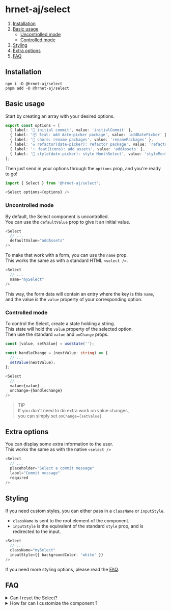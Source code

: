 # hrnet-aj/select

1. [Installation](#installation)
2. [Basic usage](#basic-usage)
    - [Uncontrolled mode](#uncontrolled-mode)
    - [Controlled mode](#controlled-mode)
3. [Styling](#styling)
4. [Extra options](#extra-options)
5. [FAQ](#faq)

## Installation

```shell
npm i -D @hrnet-aj/select
pnpm add -D @hrnet-aj/select
```

## Basic usage

Start by creating an array with your desired options.

```typescript
export const options = [
  { label: '🎉 initial commit', value: 'initialCommit' },
  { label: '📦️ feat: add date-picker package', value: 'addDatePicker' },
  { label: '🚚 chore: rename packages', value: 'renamePackages' },
  { label: '♻️ refactor(date-picker): refactor package', value: 'refactorDatePickerPackage' },
  { label: '✨ feat(icons): add assets', value: 'addAssets' },
  { label: '💄 style(date-picker): style MonthSelect', value: 'styleMonthSelect' },
];
```

Then just send in your options through the `options` prop, and you're ready to go!

```typescript jsx
import { Select } from '@hrnet-aj/select';

<Select options={options} />
```

### Uncontrolled mode

By default, the Select component is uncontrolled.\
You can use the `defaultValue` prop to give it an initial value.

```typescript jsx
<Select
  // ...
  defaultValue="addAssets"
/>
```

To make that work with a form, you can use the `name` prop.\
This works the same as with a standard HTML `<select />`.

```typescript jsx
<Select
  // ...
  name="mySelect"
/>
```

This way, the form data will contain an entry where the key is this `name`,\
and the value is the `value` property of your corresponding option.

### Controlled mode

To control the Select, create a state holding a string.\
This state will hold the `value` property of the selected option.\
Then use the standard `value` and `onChange` props.

```typescript jsx
const [value, setValue] = useState('');

const handleChange = (nextValue: string) => {
  // ...
  setValue(nextValue);
};

<Select
  // ...
  value={value}
  onChange={handleChange}
/>
```

> TIP\
> If you don't need to do extra work on value changes,\
> you can simply set `onChange={setValue}`

## Extra options

You can display some extra information to the user.\
This works the same as with the native `<select />`

```typescript jsx
<Select
  // ...
  placeholder="Select a commit message"
  label="Commit message"
  required
/>
```

## Styling

If you need custom styles, you can either pass in a `className` or `inputStyle`.

- `className` is sent to the root element of the component.
- `inputStyle` is the equivalent of the standard `style` prop, and is redirected to the input.

```typescript jsx
<Select
  // ...
  className="mySelect"
  inputStyle={{ backgroundColor: 'white' }}
/>
```

If you need more styling options, please read the [FAQ](#faq).

## FAQ

<details>
   <summary>
      Can I reset the Select?
   </summary>
   <p>
      For now, resetting the Select is not supported in uncontrolled mode.<br />
      If you need to reset it,
      please use the controlled mode and set the state to an empty string.
   </p>
</details>

<details>
   <summary>
      How far can I customize the component ?
   </summary>
   <p>
      For now, the styling options are pretty limited.<br />
      You can try to set a <code>className</code> to the root element,
      and target the child elements in your CSS,<br />
      but there is no guarantee that it will work in every case.<br />
      We intend to improve this later.
   </p>
</details>

